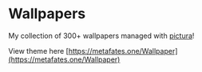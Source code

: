 # Wallpapers

My collection of 300+ wallpapers managed with [pictura](https://github.com/metafates/pictura)!

View theme here [https://metafates.one/Wallpaper](https://metafates.one/Wallpaper)

